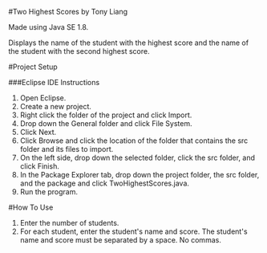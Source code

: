 #Two Highest Scores by Tony Liang

Made using Java SE 1.8.

Displays the name of the student with the highest score and the name of the student with the second highest score.

#Project Setup

###Eclipse IDE Instructions
1. Open Eclipse.
2. Create a new project.
3. Right click the folder of the project and click Import.
4. Drop down the General folder and click File System.
5. Click Next.
6. Click Browse and click the location of the folder that contains the src folder and its files to import.
7. On the left side, drop down the selected folder, click the src folder, and click Finish.
8. In the Package Explorer tab, drop down the project folder, the src folder, and the package and click TwoHighestScores.java.
9. Run the program.

#How To Use
1. Enter the number of students.
2. For each student, enter the student's name and score. The student's name and score must be separated by a space. No commas.